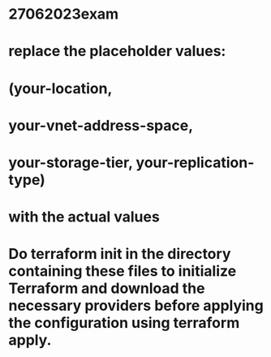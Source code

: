 # 27062023exam
# replace the placeholder values:
#    (your-location, 
#    your-vnet-address-space, 
#    your-storage-tier, your-replication-type) 
# with the actual values 
# Do terraform init in the directory containing these files to initialize Terraform and download the necessary providers before applying the configuration using terraform apply.